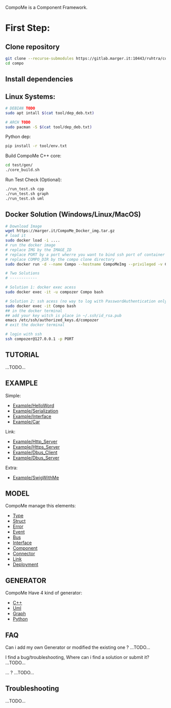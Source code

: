 CompoMe is a Component Framework.


First Step:
======

Clone repository
----
```bash
git clone --recurse-submodules https://gitlab.marger.it:10443/ruhtra/compo
cd compo
```

Install dependencies
-----

## Linux Systems:
```bash
# DEBIAN TODO
sudo apt intall $(cat tool/dep_deb.txt) 

# ARCH TODO
sudo pacman -S $(cat tool/dep_deb.txt)
```
Python dep:
```bash
pip install -r tool/env.txt
```

Build CompoMe C++ core:
```bash
cd test/gen/
./core_build.sh
```

Run Test Check (Optional):
```bash
./run_test.sh cpp
./run_test.sh graph
./run_test.sh uml
```
## Docker Solution (Windows/Linux/MacOS)

```bash
# Download Image
wget https://marger.it/CompoMe_Docker_img.tar.gz
# load it
sudo docker load -i ....
# run the docker image 
# replace IMG by the IMAGE_ID 
# replace PORT by a port wherre you want to bind ssh port of container
# replace COMPO_DIR by the compo clone directory
sudo docker run -d --name Compo --hostname CompoMeImg --privileged -v COMPO_DIR:/home/compozer/compo  -p PORT:22 -it IMG

# Two Solutions
# ------------

# Solution 1: docker exec acess
sudo docker exec -it -u compozer Compo bash

# Solution 2: ssh acess (no way to log with PasswordAuthentication only with PubkeyAuthentication) 
sudo docker exec -it Compo bash
## in the docker terminal
## add your key witch is place in ~/.ssh/id_rsa.pub
emacs /etc/ssh/authorized_keys.d/compozer
# exit the docker terminal

# login with ssh
ssh compozer@127.0.0.1 -p PORT
```


TUTORIAL
----------
...TODO...

EXAMPLE
---------
Simple:
- [Example/HelloWord]()
- [Example/Serialization]()
- [Example/Interface]()
- [Example/Car]()

Link:
- [Example/Http_Server]()
- [Example/Https_Server]()
- [Example/Dbus_Client]()
- [Example/Dbus_Server]()

Extra:
- [Example/SwigWithMe]()

MODEL
----------
CompoMe manage this elements:
- [Type](Compo/Type)
- [Struct](Compo/Struct)
- [Error](Compo/Error)
- [Event](Compo/Event)
- [Bus](Compo/Bus)
- [Interface](Compo/Interface)
- [Component](Compo/Component)
- [Connector](Compo/Connector)
- [Link](Compo/Link)
- [Deployment](Compo/Deployment)

GENERATOR
----------
CompoMe Have 4 kind of generator:
- [C++](generator/Cpp)
- [Uml](generator/Uml)
- [Graph](generator/Graph)
- [Python](generator/Python)

FAQ
---

Can i add my own Generator or modified the existing one ?
...TODO...

I find a bug/troubleshooting, Where can i find a solution or submit it?
...TODO...

... ?
...TODO...

Troubleshooting
----------

...TODO...

